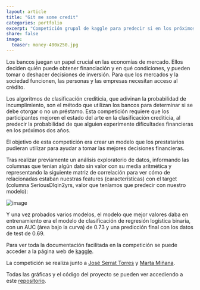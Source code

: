 ```yaml
---
layout: article
title: "Git me some credit"
categories: portfolio
excerpt: "Competición grupal de kaggle para predecir si en los próximos 2 años una persona puede pagar un crédito o no"
share: false
image:
  teaser: money-400x250.jpg
---
```


Los bancos juegan un papel crucial en las economías de mercado. Ellos deciden quién puede obtener financiación y en qué condiciones, y pueden tomar o deshacer decisiones de inversión. Para que los mercados y la sociedad funcionen, las personas y las empresas necesitan acceso al crédito.

Los algoritmos de clasificación crediticia, que adivinan la probabilidad de incumplimiento, son el método que utilizan los bancos para determinar si se debe otorgar o no un préstamo. Esta competición requiere que los participantes mejoren el estado del arte en la clasificación crediticia, al predecir la probabilidad de que alguien experimente dificultades financieras en los próximos dos años.

El objetivo de esta competición era crear un modelo que los prestatarios pudieran utilizar para ayudar a tomar las mejores decisiones financieras.

Tras realizar previamente un análisis exploratorio de datos, informando las columnas que tenían algún dato sin valor con su media aritmética y representando la siguiente matriz de correlación para ver cómo de relacionadas estaban nuestras features (características) con el target (columna SeriousDlqin2yrs, valor que teníamos que predecir con nuestro modelo):

![image](/portfolio/images/matriz-750.jpg)

Y una vez probados varios modelos, el modelo que mejor valores daba en entrenamiento era el modelo de clasificación de regresión logística binaria, con un AUC (área bajo la curva) de 0.73 y una predicción final con los datos de test de 0.69.

Para ver toda la documentación facilitada en la competición se puede acceder a la página web de [kaggle](https://www.kaggle.com/c/give-me-some-credit-20210326).

La competición se realiza junto a [José Serrat Torres](https://www.linkedin.com/in/joseserrat/) y [Marta Miñana](https://www.linkedin.com/in/martaminana1203/).

Todas las gráficas y el código del proyecto se pueden ver accediendo a este [repositorio](https://github.com/sonimik13/give-me-some-credit).
